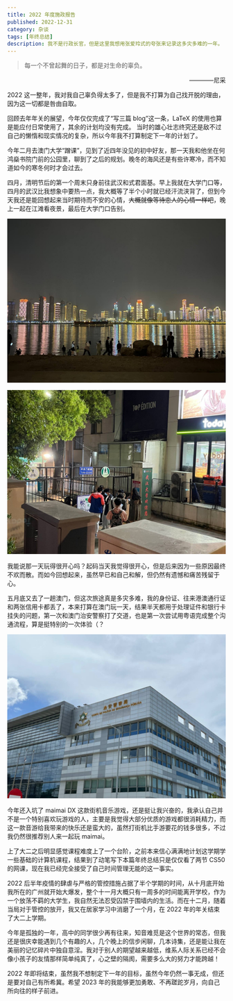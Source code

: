 ```yaml
---
title: 2022 年度施政报告
published: 2022-12-31
category: 杂谈
tags: [年终总结]
description: 我不是行政长官，但是这里我想用张爱玲式的夸张来记录这多灾多难的一年。
---
```



> 每一个不曾起舞的日子，都是对生命的辜负。
<div style="text-align: right">————尼采</div>

2022 这一整年，我对我自己辜负得太多了，但是我不打算为自己找开脱的理由，因为这一切都是咎由自取。

回顾去年年关的展望，今年仅仅完成了“写三篇 blog”这一条，LaTeX 的使用也算是能应付日常使用了，其余的计划均没有完成。
当时的雄心壮志终究还是敌不过自己的懒惰和现实情况的复杂，所以今年我不打算制定下一年的计划了。

今年二月去澳门大学“蹭课”，见到了近四年没见的初中好友，那一天我和他坐在何鸿燊书院门前的公园里，聊到了之后的规划。晚冬的海风还是有些许寒冷，而不知道如今的寒冬何时才会过去。

四月，清明节后的第一个周末只身前往武汉和式君面基。早上我就在大学门口等，四月的武汉比我想象中要热一点，我大概等了半个小时就已经汗流浃背了，但到今天我还是能回想起来当时期待而不安的心情，~~大概就像等待恋人的心情一样吧~~，晚上一起在江滩看夜景，最后在大学门口告别。

![江滩](./2022-施政报告/jiangtan.jpg)

![](./2022-施政报告/whu.jpg)

我能说那一天玩得很开心吗？起码当天我觉得很开心，但是后来因为一些原因最终不欢而散。而如今回想起来，虽然早已和自己和解，但仍然有遗憾和痛苦残留于心。

五月底又去了一趟澳门，但这次旅途真是多灾多难，我的身份证、往来港澳通行证和两张信用卡都丢了，本来打算在澳门玩一天，结果半天都用于处理证件和银行卡挂失的问题，第一次和澳门治安警察打了交道，也是第一次尝试用粤语完成整个沟通流程，算是挺特别的一次体验（？

![治安警察局总部](./2022-施政报告/cpsp.jpg)

今年还入坑了 maimai DX 这款街机音乐游戏，还是挺让我兴奋的，我承认自己并不是一个特别喜欢玩游戏的人，主要是我觉得大部分优质的游戏都很消耗精力，而这一款音游给我带来的快乐还是蛮大的，虽然打街机比手游要花的钱多很多，不过我仍然很推荐别人来一起玩 maimai。

上了大二之后明显感觉课程难度上了一个台阶，之前本来信心满满地计划这学期学一些基础的计算机课程，结果到了动笔写下本篇年终总结只是仅仅看了两节 CS50 的网课，现在我已经完全接受了自己时间管理无能的这一事实。

2022 后半年疫情的肆虐与严格的管控措施占据了半个学期的时间，从十月底开始我所在的广州就开始大爆发，整个十一月大概只有一周多的时间能离开学校，作为一个放荡不羁的大学生，我自然无法忍受囚禁于围墙内的生活。而在十二月，随着当局对于管控的放开，我又在居家学习中消磨了一个月，在 2022 年的年关结束了大二上学期。

今年是孤独的一年，高中的同学很少再有往来，知音难觅是这个世界的常态，但我还是很庆幸能遇到几个有趣的人，几个晚上的信步闲聊，几本诗集，还是能让我在美丽的记忆碎片中独自意淫。我对于别人的期望越来越低，维系人际关系已经不会像小孩子的友情那样简单纯真了，心之壁的隔阂，需要多么大的努力才能跨越！

2022 年即将结束，虽然我不想制定下一年的目标，虽然今年仍然一事无成，但还是要对自己有所希冀。希望 2023 年的我能够更加勇敢、不再蹉跎岁月，向自己所向往的样子前进。